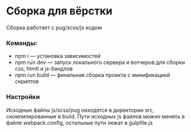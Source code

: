 # Сборка для вёрстки

Сборка работает с pug/scss/js кодом

### Команды:
* npm i — установка зависимостей 
* npm run dev — запуск локального сервера и вотчеров для сборки css, htmtl и js-бандлов
* npm run build — финальная сборка проекта с минификацией скриптов

### Настройки
Исходные файлы js/scss/pug находятся в директории src, cкомпилированные в build. Пути исходных js файлов можно менять в файле webpack.config, остальные пути лежат в gulpfile.js 
